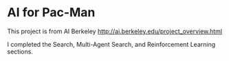 # AI for Pac-Man
This project is from AI Berkeley http://ai.berkeley.edu/project_overview.html


I completed the Search, Multi-Agent Search, and Reinforcement Learning sections.
